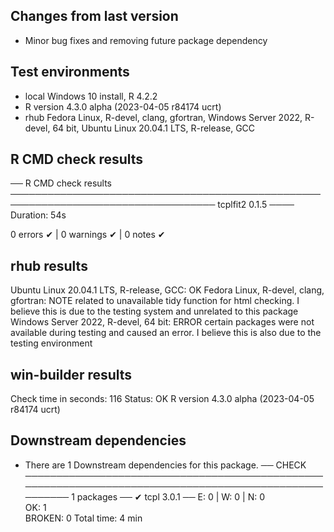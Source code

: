 ## Changes from last version
* Minor bug fixes and removing future package dependency

## Test environments

* local Windows 10 install, R 4.2.2
* R version 4.3.0 alpha (2023-04-05 r84174 ucrt)
* rhub Fedora Linux, R-devel, clang, gfortran,
	   Windows Server 2022, R-devel, 64 bit,
	   Ubuntu Linux 20.04.1 LTS, R-release, GCC

## R CMD check results
── R CMD check results ─────────────────────────────────────────────────────────────────────────────────── tcplfit2 0.1.5 ────
Duration: 54s

0 errors ✔ | 0 warnings ✔ | 0 notes ✔

## rhub results
Ubuntu Linux 20.04.1 LTS, R-release, GCC: OK
Fedora Linux, R-devel, clang, gfortran: NOTE related to unavailable tidy function for html checking. I believe this is due to the testing system and unrelated to this package
Windows Server 2022, R-devel, 64 bit: ERROR certain packages were not available during testing and caused an error.  I believe this is also due to the testing environment

## win-builder results
Check time in seconds: 116
Status: OK
R version 4.3.0 alpha (2023-04-05 r84174 ucrt)


## Downstream dependencies

* There are 1 Downstream dependencies for this package.
── CHECK ─────────────────────────────────────────────────────────────────────────────────────────────────────── 1 packages ──
✔ tcpl 3.0.1                             ── E: 0     | W: 0     | N: 0                                                        
OK: 1                                                                                                                       
BROKEN: 0
Total time: 4 min
